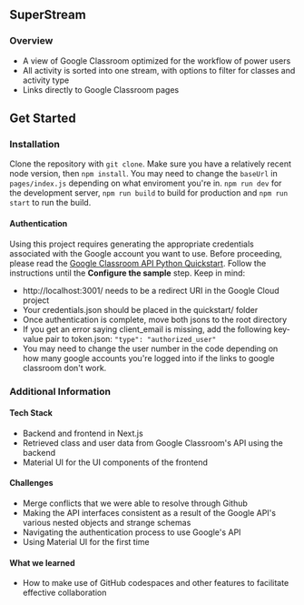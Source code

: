 ## SuperStream

### Overview
- A view of Google Classroom optimized for the workflow of power users
- All activity is sorted into one stream, with options to filter for classes and activity type
- Links directly to Google Classroom pages


## Get Started

### Installation
Clone the repository with `git clone`. Make sure you have a relatively recent node version, then `npm install`. You may need to change the `baseUrl` in `pages/index.js` depending on what enviroment you're in. `npm run dev` for the development server, `npm run build` to build for production and `npm run start` to run the build.

#### Authentication

Using this project requires generating the appropriate credentials associated with the Google account you want to use. Before proceeding, please read the [Google Classroom API Python Quickstart](https://developers.google.com/classroom/quickstart/python). Follow the instructions until the **Configure the sample** step. Keep in mind:
- http://localhost:3001/ needs to be a redirect URI in the Google Cloud project
- Your credentials.json should be placed in the quickstart/ folder
- Once authentication is complete, move both jsons to the root directory
-   If you get an error saying client_email is missing, add the following key-value pair to token.json: `"type": "authorized_user"`
-   You may need to change the user number in the code depending on how many google accounts you're logged into if the links to google classroom don't work.


### Additional Information

#### Tech Stack
- Backend and frontend in Next.js
- Retrieved class and user data from Google Classroom's API using the backend
- Material UI for the UI components of the frontend
#### Challenges
- Merge conflicts that we were able to resolve through Github
- Making the API interfaces consistent as a result of the Google API's various nested objects and strange schemas
- Navigating the authentication process to use Google's API
- Using Material UI for the first time
#### What we learned
- How to make use of GitHub codespaces and other features to facilitate effective collaboration
